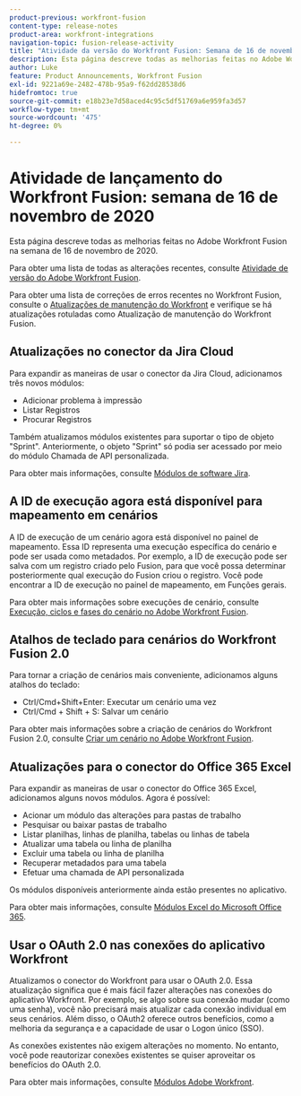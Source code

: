 ```yaml
---
product-previous: workfront-fusion
content-type: release-notes
product-area: workfront-integrations
navigation-topic: fusion-release-activity
title: "Atividade da versão do Workfront Fusion: Semana de 16 de novembro de 2020"
description: Esta página descreve todas as melhorias feitas no Adobe Workfront Fusion na semana de 16 de novembro de 2020.
author: Luke
feature: Product Announcements, Workfront Fusion
exl-id: 9221a69e-2482-478b-95a9-f62dd28538d6
hidefromtoc: true
source-git-commit: e18b23e7d58aced4c95c5df51769a6e959fa3d57
workflow-type: tm+mt
source-wordcount: '475'
ht-degree: 0%

---
```


# Atividade de lançamento do Workfront Fusion: semana de 16 de novembro de 2020

Esta página descreve todas as melhorias feitas no Adobe Workfront Fusion na semana de 16 de novembro de 2020.

Para obter uma lista de todas as alterações recentes, consulte [Atividade de versão do Adobe Workfront Fusion](../../../../../product-announcements/product-releases/fusion-release-activity/fusion-release-activity.md).

Para obter uma lista de correções de erros recentes no Workfront Fusion, consulte o [Atualizações de manutenção do Workfront](https://one.workfront.com/s/article/Workfront-Maintenance-Updates-1882317350) e verifique se há atualizações rotuladas como Atualização de manutenção do Workfront Fusion.

## Atualizações no conector da Jira Cloud

Para expandir as maneiras de usar o conector da Jira Cloud, adicionamos três novos módulos:

* Adicionar problema à impressão
* Listar Registros
* Procurar Registros

Também atualizamos módulos existentes para suportar o tipo de objeto &quot;Sprint&quot;. Anteriormente, o objeto &quot;Sprint&quot; só podia ser acessado por meio do módulo Chamada de API personalizada.

Para obter mais informações, consulte [Módulos de software Jira](../../../../../workfront-fusion/apps-and-their-modules/jira-software-modules.md).

## A ID de execução agora está disponível para mapeamento em cenários

A ID de execução de um cenário agora está disponível no painel de mapeamento. Essa ID representa uma execução específica do cenário e pode ser usada como metadados. Por exemplo, a ID de execução pode ser salva com um registro criado pelo Fusion, para que você possa determinar posteriormente qual execução do Fusion criou o registro. Você pode encontrar a ID de execução no painel de mapeamento, em Funções gerais.

Para obter mais informações sobre execuções de cenário, consulte [Execução, ciclos e fases do cenário no Adobe Workfront Fusion](../../../../../workfront-fusion/scenarios/scenario-execution-cycles-phases.md).

## Atalhos de teclado para cenários do Workfront Fusion 2.0

Para tornar a criação de cenários mais conveniente, adicionamos alguns atalhos do teclado:

* Ctrl/Cmd+Shift+Enter: Executar um cenário uma vez
* Ctrl/Cmd + Shift + S: Salvar um cenário

Para obter mais informações sobre a criação de cenários do Workfront Fusion 2.0, consulte [Criar um cenário no Adobe Workfront Fusion](../../../../../workfront-fusion/scenarios/create-a-scenario.md).

## Atualizações para o conector do Office 365 Excel

Para expandir as maneiras de usar o conector do Office 365 Excel, adicionamos alguns novos módulos. Agora é possível:

* Acionar um módulo das alterações para pastas de trabalho
* Pesquisar ou baixar pastas de trabalho
* Listar planilhas, linhas de planilha, tabelas ou linhas de tabela
* Atualizar uma tabela ou linha de planilha
* Excluir uma tabela ou linha de planilha
* Recuperar metadados para uma tabela
* Efetuar uma chamada de API personalizada

Os módulos disponíveis anteriormente ainda estão presentes no aplicativo.

Para obter mais informações, consulte [Módulos Excel do Microsoft Office 365](../../../../../workfront-fusion/apps-and-their-modules/microsoft-365-excel-modules.md).

## Usar o OAuth 2.0 nas conexões do aplicativo Workfront

Atualizamos o conector do Workfront para usar o OAuth 2.0. Essa atualização significa que é mais fácil fazer alterações nas conexões do aplicativo Workfront. Por exemplo, se algo sobre sua conexão mudar (como uma senha), você não precisará mais atualizar cada conexão individual em seus cenários. Além disso, o OAuth2 oferece outros benefícios, como a melhoria da segurança e a capacidade de usar o Logon único (SSO).

As conexões existentes não exigem alterações no momento. No entanto, você pode reautorizar conexões existentes se quiser aproveitar os benefícios do OAuth 2.0.

Para obter mais informações, consulte [Módulos Adobe Workfront](../../../../../workfront-fusion/apps-and-their-modules/workfront-modules.md).
